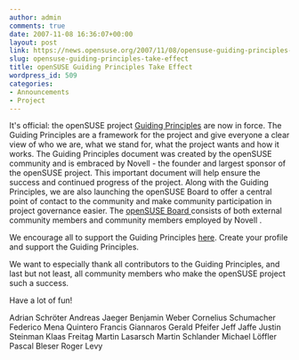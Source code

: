 ```yaml
---
author: admin
comments: true
date: 2007-11-08 16:36:07+00:00
layout: post
link: https://news.opensuse.org/2007/11/08/opensuse-guiding-principles-take-effect/
slug: opensuse-guiding-principles-take-effect
title: openSUSE Guiding Principles Take Effect
wordpress_id: 509
categories:
- Announcements
- Project
---
```


It's official: the openSUSE project [Guiding Principles](http://en.opensuse.org/Guiding_Principles) are now in force. The Guiding Principles are a framework for the project and give everyone a clear view of who we are, what we stand for, what the project wants and how it works. The Guiding Principles document was created by the openSUSE community and is embraced by Novell - the founder and largest sponsor of the openSUSE project. This important document will help ensure the success and continued progress of the project. Along with the Guiding Principles, we are also launching the openSUSE Board to offer a central point of contact to the community and make community participation in project governance easier. The [ openSUSE Board ](http://en.opensuse.org/Board) consists of both external community members and community members employed by Novell . 

We encourage all to support the Guiding Principles [ here](https://users.opensuse.org/ ). Create your profile and support the Guiding Principles. 

We want to especially thank all contributors to the Guiding Principles, and last but not least, all community members who make the openSUSE project such a success. 

Have a lot of fun! 

Adrian Schröter 
Andreas Jaeger 
Benjamin Weber 
Cornelius Schumacher 
Federico Mena Quintero 
Francis Giannaros 
Gerald Pfeifer 
Jeff Jaffe 
Justin Steinman 
Klaas Freitag 
Martin Lasarsch 
Martin Schlander 
Michael Löffler 
Pascal Bleser 
Roger Levy
